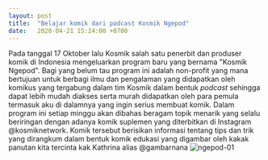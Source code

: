 ```yaml
---
layout: post
title:  "Belajar komik dari podcast Kosmik Ngepod"
date:   2020-04-21 15:24:00 +0700
---
```



Pada tanggal 17 Oktober lalu Kosmik salah satu penerbit dan produser komik di Indonesia mengeluarkan program baru yang bernama "Kosmik Ngepod". Bagi yang belum tau program ini adalah non-profit yang mana bertujuan untuk berbagi ilmu dan pengalaman yang didapatkan oleh komikus yang tergabung dalam tim Kosmik dalam bentuk *podcast* sehingga dapat lebih mudah diakses serta murah didapatkan oleh para pemula termasuk aku di dalamnya yang ingin serius membuat komik. Dalam program ini setiap minggu akan dibahas beragam topik menarik yang selalu beriringan dengan adanya komik suplemen yang diterbitkan di Instagram @kosmiknetwork. Komik tersebut berisikan informasi tentang tips dan trik yang dirangkum dalam bentuk komik edukasi yang digambar oleh kakak panutan kita tercinta kak Kathrina alias @gambarnana
![ngepod-01](https://pbs.twimg.com/media/ETZq-1aU4AAwmXK?format=jpg&name=large)

